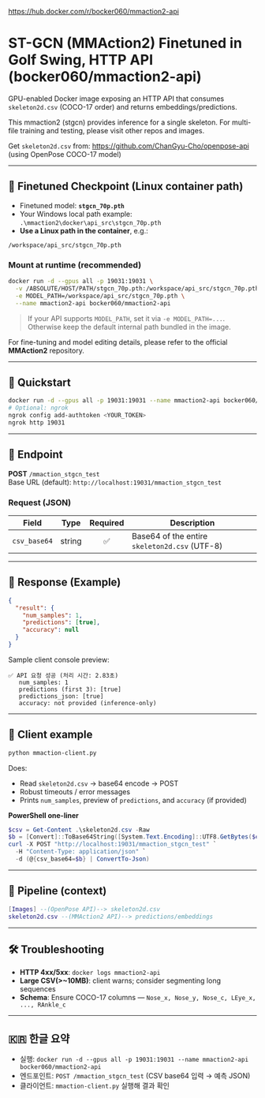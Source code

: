 https://hub.docker.com/r/bocker060/mmaction2-api

# ST-GCN (MMAction2) Finetuned in Golf Swing, HTTP API (bocker060/mmaction2-api)

GPU-enabled Docker image exposing an HTTP API that consumes `skeleton2d.csv` (COCO-17 order) and returns embeddings/predictions. 

This mmaction2 (stgcn) provides inference for a single skeleton. For multi-file training and testing, please visit other repos and images.

Get `skeleton2d.csv` from: https://github.com/ChanGyu-Cho/openpose-api (using OpenPose COCO-17 model)

---

## 🔐 Finetuned Checkpoint (Linux container path)

- Finetuned model: **`stgcn_70p.pth`**
- Your Windows local path example: `.\mmaction2\docker\api_src\stgcn_70p.pth`
- **Use a Linux path in the container**, e.g.:

```
/workspace/api_src/stgcn_70p.pth
```

### Mount at runtime (recommended)

```bash
docker run -d --gpus all -p 19031:19031 \
  -v /ABSOLUTE/HOST/PATH/stgcn_70p.pth:/workspace/api_src/stgcn_70p.pth:ro \
  -e MODEL_PATH=/workspace/api_src/stgcn_70p.pth \
  --name mmaction2-api bocker060/mmaction2-api
```

> If your API supports `MODEL_PATH`, set it via `-e MODEL_PATH=...`.  
> Otherwise keep the default internal path bundled in the image.

For fine-tuning and model editing details, please refer to the official **MMAction2** repository.

---

## 🚀 Quickstart

```bash
docker run -d --gpus all -p 19031:19031 --name mmaction2-api bocker060/mmaction2-api
# Optional: ngrok
ngrok config add-authtoken <YOUR_TOKEN>
ngrok http 19031
```

---

## 🔌 Endpoint

**POST** `/mmaction_stgcn_test`  
Base URL (default): `http://localhost:19031/mmaction_stgcn_test`

### Request (JSON)

| Field       | Type   | Required | Description                                  |
|------------|--------|:--------:|----------------------------------------------|
| `csv_base64` | string |   ✅     | Base64 of the entire `skeleton2d.csv` (UTF-8) |

---

## 🧾 Response (Example)

```json
{
  "result": {
    "num_samples": 1,
    "predictions": [true],
    "accuracy": null
  }
}
```

Sample client console preview:
```
✅ API 요청 성공 (처리 시간: 2.83초)
   num_samples: 1
   predictions (first 3): [true]
   predictions_json: [true]
   accuracy: not provided (inference-only)
```

---

## 🧪 Client example

```bash
python mmaction-client.py
```

Does:
- Read `skeleton2d.csv` → base64 encode → POST  
- Robust timeouts / error messages  
- Prints `num_samples`, preview of `predictions`, and `accuracy` (if provided)

**PowerShell one-liner**
```powershell
$csv = Get-Content .\skeleton2d.csv -Raw
$b = [Convert]::ToBase64String([System.Text.Encoding]::UTF8.GetBytes($csv))
curl -X POST "http://localhost:19031/mmaction_stgcn_test" `
  -H "Content-Type: application/json" `
  -d (@{csv_base64=$b} | ConvertTo-Json)
```

---

## 🧱 Pipeline (context)

```lua
[Images] --(OpenPose API)--> skeleton2d.csv
skeleton2d.csv --(MMAction2 API)--> predictions/embeddings
```

---

## 🛠️ Troubleshooting

- **HTTP 4xx/5xx**: `docker logs mmaction2-api`
- **Large CSV(>~10MB)**: client warns; consider segmenting long sequences
- **Schema**: Ensure COCO-17 columns — `Nose_x, Nose_y, Nose_c, LEye_x, ..., RAnkle_c`

---

## 🇰🇷 한글 요약

- 실행: `docker run -d --gpus all -p 19031:19031 --name mmaction2-api bocker060/mmaction2-api`  
- 엔드포인트: `POST /mmaction_stgcn_test` (CSV base64 입력 → 예측 JSON)  
- 클라이언트: `mmaction-client.py` 실행해 결과 확인
